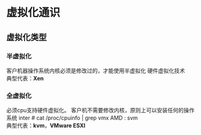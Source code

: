 # 虚拟化通识



## 虚拟化类型

### 半虚拟化

客户机器操作系统内核必须是修改过的，才能使用半虚拟化
硬件虚拟化技术  
典型代表：**Xen**

### 全虚拟化

必须cpu支持硬件虚拟化。
客户机不需要修改内核，原则上可以安装任何的操作系统
inter # cat /proc/cpuinfo  | grep vmx 
AMD : svm  
典型代表：**kvm**，**VMware ESXI**


